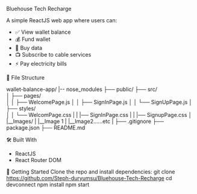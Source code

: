 Bluehouse Tech Recharge

A simple ReactJS web app where users can:

- ✅ View wallet balance
- 💰 Fund wallet
- 📱 Buy data
- 📺 Subscribe to cable services
- ⚡ Pay electricity bills


 📁 File Structure

wallet-balance-app/
|-- nose_modules
├── public/
├── src/         
│   ├── pages/         
│   │   ├── WelcomePage.js
│   │   ├── SignInPage.js
│   │   └── SignUpPage.js
│   ├── styles/         
│   │   └── WelcomPage.css
|   |   |── SignInPage.css
|   |  |── SignupPage.css
│   |__Images/
|       |__Image 1
|       |__Image2......etc
|
├── .gitignore
├── package.json
├── README.md

🛠️ Built With

- ReactJS
- React Router DOM

📌 Getting Started
Clone the repo and install dependencies:
git clone https://github.com/Steph-duryumsu/Bluehouse-Tech-Recharge
cd devconnect
npm install
npm start
